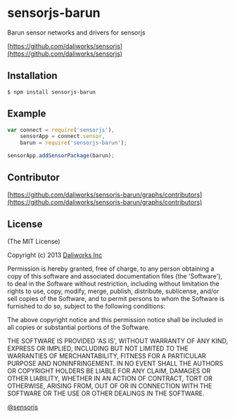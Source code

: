 # sensorjs-barun

Barun sensor networks and drivers for sensorjs

[https://github.com/daliworks/sensorjs](https://github.com/daliworks/sensorjs)

## Installation

    $ npm install sensorjs-barun

## Example
```js
var connect = require('sensorjs'),
    sensorApp = connect.sensor,
    barun = require('sensorjs-barun');

sensorApp.addSensorPackage(barun);
```

## Contributor

[https://github.com/daliworks/sensorjs-barun/graphs/contributors](https://github.com/daliworks/sensorjs-barun/graphs/contributors)

## License 

(The MIT License)

Copyright (c) 2013 [Daliworks Inc](http://www.daliworks.co.kr)

Permission is hereby granted, free of charge, to any person obtaining a copy of this software and associated documentation files (the 'Software'), to deal in the Software without restriction, including without limitation the rights to use, copy, modify, merge, publish, distribute, sublicense, and/or sell copies of the Software, and to permit persons to whom the Software is furnished to do so, subject to the following conditions:

The above copyright notice and this permission notice shall be included in all copies or substantial portions of the Software.

THE SOFTWARE IS PROVIDED 'AS IS', WITHOUT WARRANTY OF ANY KIND, EXPRESS OR IMPLIED, INCLUDING BUT NOT LIMITED TO THE WARRANTIES OF MERCHANTABILITY, FITNESS FOR A PARTICULAR PURPOSE AND NONINFRINGEMENT. IN NO EVENT SHALL THE AUTHORS OR COPYRIGHT HOLDERS BE LIABLE FOR ANY CLAIM, DAMAGES OR OTHER LIABILITY, WHETHER IN AN ACTION OF CONTRACT, TORT OR OTHERWISE, ARISING FROM, OUT OF OR IN CONNECTION WITH THE SOFTWARE OR THE USE OR OTHER DEALINGS IN THE SOFTWARE.


[@sensorjs](https://twitter.com/sensorjs)

